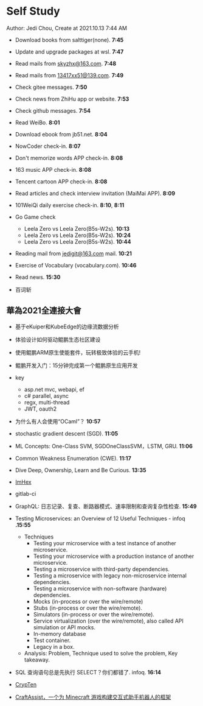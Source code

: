 # Self Study

Author: Jedi Chou, Create at 2021.10.13 7:44 AM

* Download books from salttiger(none). **7:45**
* Update and upgrade packages at wsl. **7:47**
* Read mails from skyzhx@163.com. **7:48**
* Read mails from 13417xx51@139.com. **7:49**
* Check gitee messages. **7:50**
* Check news from ZhiHu app or website. **7:53**
* Check github messages. **7:54**
* Read WeiBo. **8:01**
* Download ebook from jb51.net. **8:04**

* NowCoder check-in. **8:07**
* Don't memorize words APP check-in. **8:08**
* 163 music APP check-in. **8:08**
* Tencent cartoon APP check-in. **8:08**
* Read articles and check interview invitation (MaiMai APP). **8:09**
* 101WeiQi daily exercise check-in. **8:10**, **8:11**

* Go Game check
  * Leela Zero vs Leela Zero(B5s-W2s). **10:13**
  * Leela Zero vs Leela Zero(B5s-W2s). **10:24**
  * Leela Zero vs Leela Zero(B5s-W2s). **10:44**
* Reading mail from jedigit@163.com mail. **10:21**
* Exercise of Vocabulary (vocabulary.com). **10:46**

* Read news. **15:30**
* 百词斩

## 華為2021全連接大會

* 基于eKuiper和KubeEdge的边缘流数据分析
* 体验设计如何驱动鲲鹏生态社区建设
* 使用鲲鹏ARM原生使能套件，玩转极致体验的云手机!
* 鲲鹏开发入门：15分钟完成第一个鲲鹏原生应用开发

* key
  * asp.net mvc, webapi, ef
  * c# parallel, async
  * regx, multi-thread
  * JWT, oauth2
* 为什么有人会使用“OCaml”？ **10:57**
* stochastic gradient descent (SGD). **11:05**
* ML Concepts: One-Class SVM, SGDOneClassSVM，LSTM, GRU. **11:06**
* Common Weakness Enumeration (CWE). **11:17**
* Dive Deep, Ownership, Learn and Be Curious. **13:35**
* [ImHex](https://github.com/WerWolv/ImHex)
* gitlab-ci
* GraphQL: 日志记录、复查、断路器模式、速率限制和查询复杂性检查. **15:49**
* Testing Microservices: an Overview of 12 Useful Techniques - infoq **.15:55**
  * Techniques
    * Testing your microservice with a test instance of another microservice.
    * Testing your microservice with a production instance of another microservice.
    * Testing a microservice with third-party dependencies.
    * Testing a microservice with legacy non-microservice internal dependencies.
    * Testing a microservice with non-software (hardware) dependencies.
    * Mocks (in-process or over the wire/remote)
    * Stubs (in-process or over the wire/remote).
    * Simulators (in-process or over the wire/remote).
    * Service virtualization (over the wire/remote), also called API simulation or API mocks.
    * In-memory database
    * Test container.
    * Legacy in a box.
  * Analysis: Problem, Technique used to solve the problem, Key takeaway.
* SQL 查询语句总是先执行 SELECT？你们都错了. infoq. **16:14**
* [CrypTen](https://github.com/facebookresearch/CrypTen)
* [CraftAssist，一个为 Minecraft 游戏构建交互式助手机器人的框架](https://ai.facebook.com/blog/craftassist-platform-for-collaborative-minecraft-bots/)

